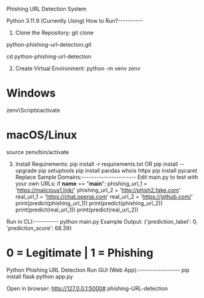  Phishing URL Detection System


 Python 3.11.9 (Currently Using)
 How to Run?----------
1. Clone the Repository:
 git clone 
 
 python-phishing-url-detection.git

 cd python-phishing-url-detection

 2. Create Virtual Environment:
 python -m venv zenv
 # Windows
 zenv\Scripts\activate
 # macOS/Linux
 source zenv/bin/activate


 3. Install Requirements:
 pip install -r requirements.txt
 OR
 pip install --upgrade pip setuptools
 pip install pandas whois httpx
 pip install pycaret
 Replace Sample Domains:----------------------
Edit main.py to test with your own URLs:
 if __name__ == "__main__":
    phishing_url_1 = 'https://malicious1.link/'
    phishing_url_2 = 'http://phish2.fake.com'
    real_url_1 = 'https://chat.openai.com'
    real_url_2 = 'https://github.com/'
    print(predict(phishing_url_1))
    print(predict(phishing_url_2))
    print(predict(real_url_1))
    print(predict(real_url_2))


 Run in CLI:----------
python main.py
 Example Output:
 {'prediction_label': 0, 'prediction_score': 68.39}
 # 0 = Legitimate | 1 = Phishing
Python Phishing URL Detection
 Run GUI (Web App):-----------------
pip install flask
 python app.py

 
 Open in browser:
 http://127.0.0.1:5000#   p h i s h i n g - U R L - d e t e c t i o n  
 